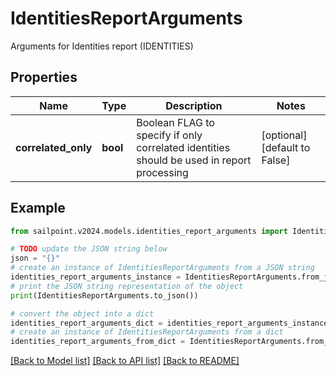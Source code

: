 # IdentitiesReportArguments

Arguments for Identities report (IDENTITIES)

## Properties

Name | Type | Description | Notes
------------ | ------------- | ------------- | -------------
**correlated_only** | **bool** | Boolean FLAG to specify if only correlated identities should be used in report processing | [optional] [default to False]

## Example

```python
from sailpoint.v2024.models.identities_report_arguments import IdentitiesReportArguments

# TODO update the JSON string below
json = "{}"
# create an instance of IdentitiesReportArguments from a JSON string
identities_report_arguments_instance = IdentitiesReportArguments.from_json(json)
# print the JSON string representation of the object
print(IdentitiesReportArguments.to_json())

# convert the object into a dict
identities_report_arguments_dict = identities_report_arguments_instance.to_dict()
# create an instance of IdentitiesReportArguments from a dict
identities_report_arguments_from_dict = IdentitiesReportArguments.from_dict(identities_report_arguments_dict)
```
[[Back to Model list]](../README.md#documentation-for-models) [[Back to API list]](../README.md#documentation-for-api-endpoints) [[Back to README]](../README.md)


